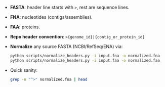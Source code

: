 * **FASTA**: header line starts with `>`, rest are sequence lines.
* **FNA**: nucleotides (contigs/assemblies).
* **FAA**: proteins.
* **Repo header convention**: `>{genome_id}|{contig_or_protein_id}`
* **Normalize** any source FASTA (NCBI/RefSeq/ENA) via:

  ```bash
  python scripts/normalize_headers.py -i input.fna -o normalized.fna --genome-id SAMPLE1
  python scripts/normalize_headers.py -i input.faa -o normalized.faa --genome-id SAMPLE1
  ```
* Quick sanity:

  ```bash
  grep -n "^>" normalized.fna | head
  ```

